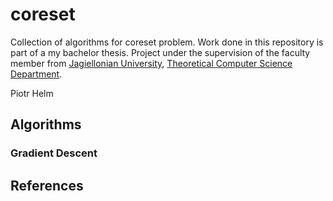# coreset
Collection of algorithms for coreset problem. Work done in this repository is part of a my bachelor thesis. Project under the supervision of the faculty member from [Jagiellonian University](https://uj.edu.pl), [Theoretical Computer Science Department](https://tcs.uj.edu.pl).

Piotr Helm

## Algorithms

### Gradient Descent

## References

